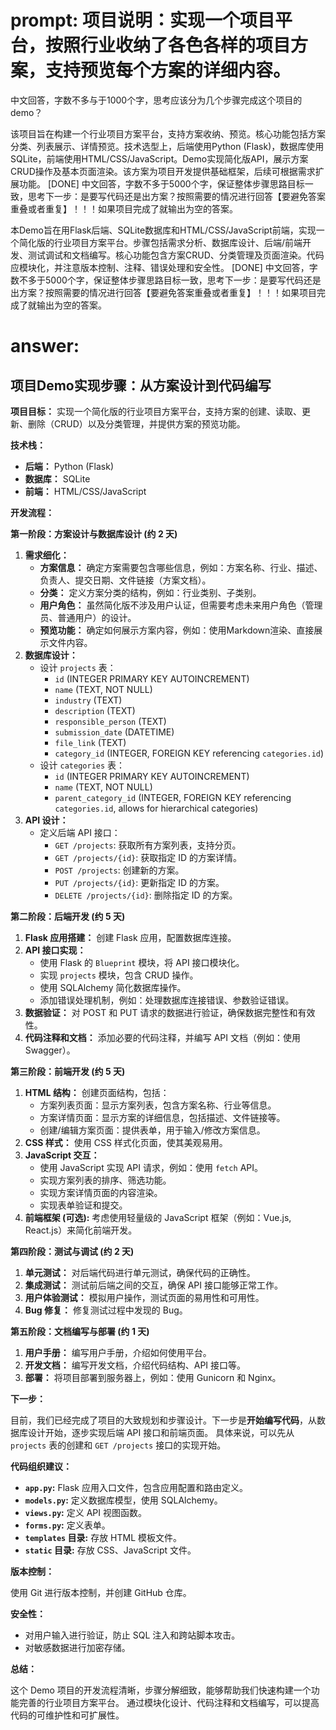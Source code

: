 # prompt: 项目说明：实现一个项目平台，按照行业收纳了各色各样的项目方案，支持预览每个方案的详细内容。
中文回答，字数不多与于1000个字，思考应该分为几个步骤完成这个项目的demo？

该项目旨在构建一个行业项目方案平台，支持方案收纳、预览。核心功能包括方案分类、列表展示、详情预览。技术选型上，后端使用Python (Flask)，数据库使用SQLite，前端使用HTML/CSS/JavaScript。Demo实现简化版API，展示方案CRUD操作及基本页面渲染。该方案为项目开发提供基础框架，后续可根据需求扩展功能。
[DONE]
中文回答，字数不多于5000个字，保证整体步骤思路目标一致，思考下一步：是要写代码还是出方案？按照需要的情况进行回答【要避免答案重叠或者重复】！！！如果项目完成了就输出为空的答案。

本Demo旨在用Flask后端、SQLite数据库和HTML/CSS/JavaScript前端，实现一个简化版的行业项目方案平台。步骤包括需求分析、数据库设计、后端/前端开发、测试调试和文档编写。核心功能包含方案CRUD、分类管理及页面渲染。代码应模块化，并注意版本控制、注释、错误处理和安全性。
[DONE]
中文回答，字数不多于5000个字，保证整体步骤思路目标一致，思考下一步：是要写代码还是出方案？按照需要的情况进行回答【要避免答案重叠或者重复】！！！如果项目完成了就输出为空的答案。

# answer: 
 ## 项目Demo实现步骤：从方案设计到代码编写

**项目目标：** 实现一个简化版的行业项目方案平台，支持方案的创建、读取、更新、删除（CRUD）以及分类管理，并提供方案的预览功能。

**技术栈：**

*   **后端：** Python (Flask)
*   **数据库：** SQLite
*   **前端：** HTML/CSS/JavaScript

**开发流程：**

**第一阶段：方案设计与数据库设计 (约 2 天)**

1.  **需求细化：**
    *   **方案信息：** 确定方案需要包含哪些信息，例如：方案名称、行业、描述、负责人、提交日期、文件链接（方案文档）。
    *   **分类：** 定义方案分类的结构，例如：行业类别、子类别。
    *   **用户角色：**  虽然简化版不涉及用户认证，但需要考虑未来用户角色（管理员、普通用户）的设计。
    *   **预览功能：** 确定如何展示方案内容，例如：使用Markdown渲染、直接展示文件内容。
2.  **数据库设计：**
    *   设计 `projects` 表：
        *   `id` (INTEGER PRIMARY KEY AUTOINCREMENT)
        *   `name` (TEXT, NOT NULL)
        *   `industry` (TEXT)
        *   `description` (TEXT)
        *   `responsible_person` (TEXT)
        *   `submission_date` (DATETIME)
        *   `file_link` (TEXT)
        *   `category_id` (INTEGER, FOREIGN KEY referencing `categories.id`)
    *   设计 `categories` 表：
        *   `id` (INTEGER PRIMARY KEY AUTOINCREMENT)
        *   `name` (TEXT, NOT NULL)
        *   `parent_category_id` (INTEGER, FOREIGN KEY referencing `categories.id`, allows for hierarchical categories)
3.  **API 设计：**
    *   定义后端 API 接口：
        *   `GET /projects`: 获取所有方案列表，支持分页。
        *   `GET /projects/{id}`: 获取指定 ID 的方案详情。
        *   `POST /projects`: 创建新的方案。
        *   `PUT /projects/{id}`: 更新指定 ID 的方案。
        *   `DELETE /projects/{id}`: 删除指定 ID 的方案。

**第二阶段：后端开发 (约 5 天)**

1.  **Flask 应用搭建：** 创建 Flask 应用，配置数据库连接。
2.  **API 接口实现：**
    *   使用 Flask 的 `Blueprint` 模块，将 API 接口模块化。
    *   实现 `projects` 模块，包含 CRUD 操作。
    *   使用 SQLAlchemy 简化数据库操作。
    *   添加错误处理机制，例如：处理数据库连接错误、参数验证错误。
3.  **数据验证：**  对 POST 和 PUT 请求的数据进行验证，确保数据完整性和有效性。
4.  **代码注释和文档：**  添加必要的代码注释，并编写 API 文档（例如：使用 Swagger）。

**第三阶段：前端开发 (约 5 天)**

1.  **HTML 结构：**  创建页面结构，包括：
    *   方案列表页面：显示方案列表，包含方案名称、行业等信息。
    *   方案详情页面：显示方案的详细信息，包括描述、文件链接等。
    *   创建/编辑方案页面：提供表单，用于输入/修改方案信息。
2.  **CSS 样式：**  使用 CSS 样式化页面，使其美观易用。
3.  **JavaScript 交互：**
    *   使用 JavaScript 实现 API 请求，例如：使用 `fetch` API。
    *   实现方案列表的排序、筛选功能。
    *   实现方案详情页面的内容渲染。
    *   实现表单验证和提交。
4.  **前端框架 (可选):**  考虑使用轻量级的 JavaScript 框架（例如：Vue.js, React.js）来简化前端开发。

**第四阶段：测试与调试 (约 2 天)**

1.  **单元测试：**  对后端代码进行单元测试，确保代码的正确性。
2.  **集成测试：**  测试前后端之间的交互，确保 API 接口能够正常工作。
3.  **用户体验测试：**  模拟用户操作，测试页面的易用性和可用性。
4.  **Bug 修复：**  修复测试过程中发现的 Bug。

**第五阶段：文档编写与部署 (约 1 天)**

1.  **用户手册：**  编写用户手册，介绍如何使用平台。
2.  **开发文档：**  编写开发文档，介绍代码结构、API 接口等。
3.  **部署：**  将项目部署到服务器上，例如：使用 Gunicorn 和 Nginx。

**下一步：**

目前，我们已经完成了项目的大致规划和步骤设计。下一步是**开始编写代码**，从数据库设计开始，逐步实现后端 API 接口和前端页面。  具体来说，可以先从 `projects` 表的创建和 `GET /projects` 接口的实现开始。

**代码组织建议：**

*   **`app.py`:** Flask 应用入口文件，包含应用配置和路由定义。
*   **`models.py`:** 定义数据库模型，使用 SQLAlchemy。
*   **`views.py`:** 定义 API 视图函数。
*   **`forms.py`:** 定义表单。
*   **`templates` 目录:** 存放 HTML 模板文件。
*   **`static` 目录:** 存放 CSS、JavaScript 文件。

**版本控制：**

使用 Git 进行版本控制，并创建 GitHub 仓库。

**安全性：**

*   对用户输入进行验证，防止 SQL 注入和跨站脚本攻击。
*   对敏感数据进行加密存储。

**总结：**

这个 Demo 项目的开发流程清晰，步骤分解细致，能够帮助我们快速构建一个功能完善的行业项目方案平台。  通过模块化设计、代码注释和文档编写，可以提高代码的可维护性和可扩展性。

